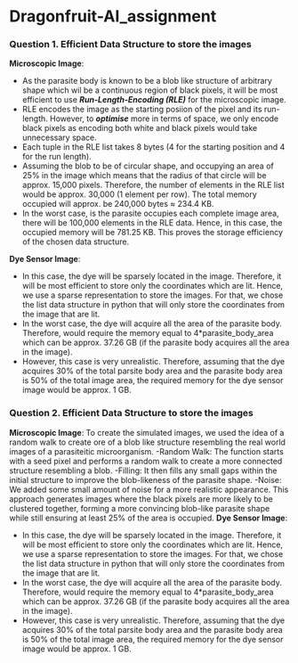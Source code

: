 # Dragonfruit-AI_assignment
### Question 1. Efficient Data Structure to store the images
**Microscopic Image**:
- As the parasite body is known to be a blob like structure of arbitrary shape which wil be a continuous region of black pixels, it will be most efficient to use ***Run-Length-Encoding (RLE)*** for the microscopic image.
- RLE encodes the image as the starting posiion of the pixel and its run-length. However, to ***optimise*** more in terms of space, we only encode black pixels as encoding both white and black pixels would take unnecessary space.
- Each tuple in the RLE list takes 8 bytes (4 for the starting position and 4 for the run length).
- Assuming the blob to be of circular shape, and occupying an area of 25% in the image which means that the radius of that circle will be approx. 15,000 pixels. Therefore, the number of elements in the RLE list would be approx. 30,000 (1 element per row). The total memory occupied will approx. be 240,000 bytes ≈ 234.4 KB.
- In the worst case, is the parasite occupies each complete image area, there will be 100,000 elements in the RLE data. Hence, in this case, the occupied memory will be 781.25 KB. This proves the storage efficiency of the chosen data structure.

**Dye Sensor Image**:
- In this case, the dye will be sparsely located in the image. Therefore, it will be most efficient to store only the coordinates which are lit. Hence, we use a sparse representation to store the images. For that, we chose the list data structure in python that will only store the coordinates from the image that are lit.
- In the worst case, the dye will acquire all the area of the parasite body. Therefore, would require the memory equal to 4*parasite_body_area which can be approx. 37.26 GB (if the parasite body acquires all the area in the image).
- However, this case is very unrealistic. Therefore, assuming that the dye acquires 30% of the total parsite body area and the parasite body area is 50% of the total image area, the required memory for the dye sensor image would be approx. 1 GB.

### Question 2. Efficient Data Structure to store the images
**Microscopic Image**:
To create the simulated images, we used the idea of a random walk to create ore of a blob like structure resembling the real world images of a parasiteitic microorganism.
-Random Walk: The function starts with a seed pixel and performs a random walk to create a more connected structure resembling a blob.
-Filling: It then fills any small gaps within the initial structure to improve the blob-likeness of the parasite shape.
-Noise: We added some small amount of noise for a more realistic appearance.
This approach generates images where the black pixels are more likely to be clustered together, forming a more convincing blob-like parasite shape while still ensuring at least 25% of the area is occupied.
**Dye Sensor Image**:
- In this case, the dye will be sparsely located in the image. Therefore, it will be most efficient to store only the coordinates which are lit. Hence, we use a sparse representation to store the images. For that, we chose the list data structure in python that will only store the coordinates from the image that are lit.
- In the worst case, the dye will acquire all the area of the parasite body. Therefore, would require the memory equal to 4*parasite_body_area which can be approx. 37.26 GB (if the parasite body acquires all the area in the image).
- However, this case is very unrealistic. Therefore, assuming that the dye acquires 30% of the total parsite body area and the parasite body area is 50% of the total image area, the required memory for the dye sensor image would be approx. 1 GB.
